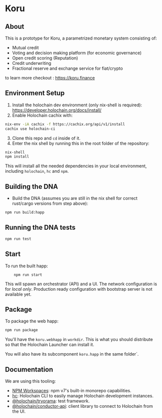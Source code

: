 
# Koru


## About

This is a prototype for Koru, a parametrized monetary system consisting of:
- Mutual credit
- Voting and decision making platform (for economic governance)
- Open credit scoring (Reputation)
- Credit underwriting
- Fractional reserve and exchange service for fiat/crypto

to learn more checkout : https://koru.finance

## Environment Setup

1. Install the holochain dev environment (only nix-shell is required): https://developer.holochain.org/docs/install/
2. Enable Holochain cachix with:

```bash
nix-env -iA cachix -f https://cachix.org/api/v1/install
cachix use holochain-ci
```

3. Clone this repo and `cd` inside of it.
4. Enter the nix shell by running this in the root folder of the repository: 

```bash
nix-shell
npm install
```

This will install all the needed dependencies in your local environment, including `holochain`, `hc` and `npm`.

## Building the DNA

- Build the DNA (assumes you are still in the nix shell for correct rust/cargo versions from step above):

```bash
npm run build:happ
```

## Running the DNA tests

```bash
npm run test
```

## Start

To run the built happ:


```
    npm run start
```

This will spawn an orchestrator (API) and a UI. The network configuration is for *local only*. Production ready configuration with bootstrap server is not available yet.
## Package

To package the web happ:

``` bash
npm run package
```

You'll have the `koru.webhapp` in `workdir`. This is what you should distribute so that the Holochain Launcher can install it.

You will also have its subcomponent `koru.happ` in the same folder`.

## Documentation

We are using this tooling:

- [NPM Workspaces](https://docs.npmjs.com/cli/v7/using-npm/workspaces/): npm v7's built-in monorepo capabilities.
- [hc](https://github.com/holochain/holochain/tree/develop/crates/hc): Holochain CLI to easily manage Holochain development instances.
- [@holochain/tryorama](https://www.npmjs.com/package/@holochain/tryorama): test framework.
- [@holochain/conductor-api](https://www.npmjs.com/package/@holochain/conductor-api): client library to connect to Holochain from the UI.
